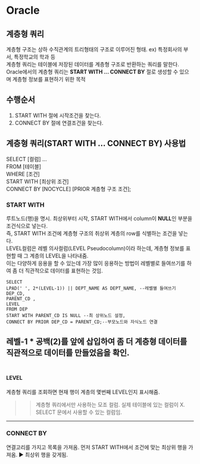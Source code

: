 # Oracle #
## 계층형 쿼리 ##
계층형 구조는 상하 수직관계의 트리형태의 구조로 이루어진 형태. ex) 특정회사의 부서, 특정학교의 학과 등<br/>
계층형 쿼리는 테이블에 저장된 데이터를 계층형 구조로 반환하는 쿼리를 말한다.<br/>
Oracle에서의 계층형 쿼리는 <b>START WITH ... CONNECT BY</b> 절로 생성할 수 있으며 계층형 정보를 표현하기 위한 목적<br/>

## 수행순서 ##
1. START WITH 절에 시작조건을 찾는다.
2. CONNECT BY 절에 연결조건을 찾는다.

## 계층형 쿼리(START WITH ... CONNECT BY) 사용법 ##
SELECT [컬럼] ... <br/>
FROM [테이블] <br/>
WHERE [조건] <br/>
START WITH [최상위 조건] <br/>
CONNECT BY [NOCYCLE] [PRIOR 계층형 구조 조건]; <br/>

### START WITH ###
루트노드(행)을 명시. 최상위부터 시작, START WITH에서 column이 <b>NULL</b>인 부분을 조건식으로 넣는다.<br/>
즉, START WITH 조건에 계층형 구조의 취상위 계층의 row를 식별하는 조건을 넣는다.<br/>
  LEVEL컬럼은 레벨 의사컬럼(LEVEL Pseudocolumn)이라 하는데, 계층형 정보를 표현할 때 그 계층의 LEVEL을 나타내줌.<br/>
  이는 다양하게 응용을 할 수 있는데 가장 많이 응용하는 방법이 레벨별로 들여쓰기를 하여 좀 더 직관적으로 데이터를 표현하는 것임.<br/>
  ```
  SELECT 
  LPAD(' ', 2*(LEVEL-1)) || DEPT_NAME AS DEPT_NAME, --레벨별 들여쓰기 
  DEP_CD, 
  PARENT_CD , 
  LEVEL 
  FROM DEP  
  START WITH PARENT_CD IS NULL --최 상위노드 설정, 
  CONNECT BY PRIOR DEP_CD = PARENT_CD;--부모노드와 자식노드 연결
  ```
  레벨-1 * 공백(2)를 앞에 삽입하여 좀 더 계층형 데이터를 직관적으로 데이터를 만들었음을 확인.<br/>
<br/>
------
#### LEVEL ####
계층형 쿼리를 조회하면 현재 행이 계층의 몇번째 LEVEL인지 표시해줌. <br/>
>> 계층형 쿼리에서만 사용하는 모조 컬럼. 실제 테이블에 있는 컬럼이 X. SELECT 문에서 사용할 수 있는 컬럼임.
------

### CONNECT BY ###
연결고리를 가지고 목록을 가져옴.
먼저 START WITH에서 조건에 맞는 최상위 행을 가져옴. ▶ 최상위 행을 갖게됨.
